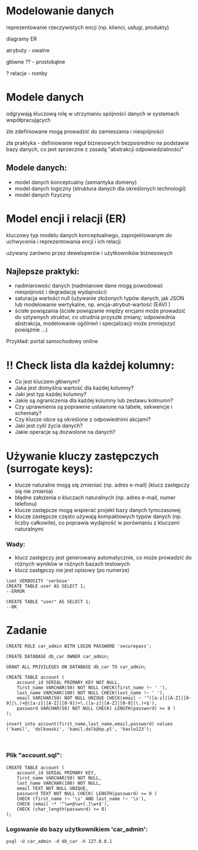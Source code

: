 # Modelowanie danych

reprezentowanie rzeczywistych encji (np. klienci, usługi, produkty)

diagramy ER

atrybuty - owalne

główne ?? - prostokątne

? relacje - romby

# Modele danych

odgrywają kluczową rolę w utrzymaniu spójności danych w systemach współpracujących

źle zdefiniowane mogą prowadzić do zamieszania i niespójności

zła praktyka - definiowanie reguł biznesowych bezpośrednio na podstawie bazy danych, co jest sprzeczne z zasadą "abstrakcji odpowiedzialności"

## Modele danych:
* model danych konceptualny (semantyka domeny)
* model danych logiczny (struktura danych dla określonych technologii)
* model danych fizyczny

# Model encji i relacji (ER)

kluczowy typ modelu danych konceptualnego, zaprojektowanym do uchwycenia i reprezentowania encji i ich relacji

używany zarówno przez deweloperów i użytkowników biznesowych

## Najlepsze praktyki:
* nadmiarowośc danych (nadmiarowe dane mogą powodować niespójność i degradację wydajności)
* saturacja wartości null (używanie złożonych typów danych, jak JSON lub modelowanie wertykalne, np. encja-atrybut-wartość (EAV) )
* ścisłe powiązania (ścisłe powiązanie między encjami może prowadzić do sztywnych struktur, co utrudnia przyszłe zmiany; odpowiednia abstrakcja, modelowanie ogólnień i specjalizacji może zmniejszyć powiąznie ...)

Przykład: portal samochodowy online

# !! Check lista dla każdej kolumny:
* Co jest kluczem głównym?
* Jaka jest domyślna wartość dla każdej kolumny?
* Jaki jest typ każdej kolumny?
* Jakie są ograniczenia dla każdej kolumny lub zestawu kolmumn?
* Czy uprawnienia są poprawnie ustawione na tabele, sekwencje i schematy?
* Czy klucze obce są określone z odpowiednimi akcjami?
* Jaki jest cykl życia danych?
* Jakie operacje są dozwolone na danych?

# Używanie kluczy zastępczych (surrogate keys):
* klucze naturalne mogą się zmieniać (np. adres e-mail) (klucz zastępczy się nie zmienia)
* błędne założenia o kluczach naturalnych (np. adres e-mail, numer telefonu)
* klucze zastępcze mogą wspierać projekt bazy danych tymczasowej
* klucze zastępcze często używają kompaktowych typów danych (np. liczby całkowite), co poprawia wydajność w porównaniu z kluczami naturalnymi

### Wady:
* klucz zastępczy jest generowany automatycznie, co może prowadzić do różnych wyników w różnych bazach testowych
* klucz zastępczy nie jest opisowy (po numerze)

```
\set VERBOSITY 'verbose'
CREATE TABLE user AS SELECT 1;
--ERROR 

CREATE TABLE "user" AS SELECT 1;
--OK
```

# Zadanie

```
CREATE ROLE car_admin WITH LOGIN PASSWORD 'securepass';

CREATE DATABASE db_car OWNER car_admin;

GRANT ALL PRIVILEGES ON DATABASE db_car TO car_admin;
```

```
CREATE TABLE account (
    account_id SERIAL PRIMARY KEY NOT NULL,
    first_name VARCHAR(50) NOT NULL CHECK(first_name !~ ' '),
    last_name VARCHAR(100) NOT NULL CHECK(last_name !~ ' '),
    email VARCHAR(50) NOT NULL UNIQUE CHECK(email ~ '^([a-z]|[A-Z]|[0-9]|\.)+@([a-z]|[A-Z]|[0-9])+\.([a-z]|[A-Z]|[0-9]|\.)+$'),
    password VARCHAR(50) NOT NULL CHECK( LENGTH(password) >= 8 )
);
```

```
insert into account(first_name,last_name,email,password) values ('kamil', 'dolkowski', 'kamil.dolk@op.pl', 'haslo123');
```

&nbsp;

### Plik "account.sql":

```
CREATE TABLE account (
    account_id SERIAL PRIMARY KEY,
    first_name VARCHAR(50) NOT NULL,
    last_name VARCHAR(100) NOT NULL,
    email TEXT NOT NULL UNIQUE,
    password TEXT NOT NULL CHECK( LENGTH(password) >= 8 )
    CHECK (first_name !~ '\s' AND last_name !~ '\s'),
    CHECK (email ~* '^\w+@\w+[.]\w+$'),
    CHECK (char_length(password) >= 8)
);
```

### Logowanie do bazy użytkownikiem 'car_admin':
```
psql -U car_admin -d db_car -h 127.0.0.1
```